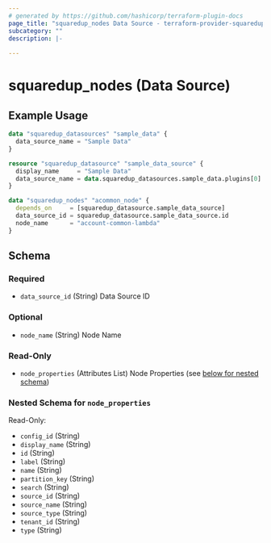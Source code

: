 ```yaml
---
# generated by https://github.com/hashicorp/terraform-plugin-docs
page_title: "squaredup_nodes Data Source - terraform-provider-squaredup"
subcategory: ""
description: |-
  
---
```


# squaredup_nodes (Data Source)



## Example Usage

```terraform
data "squaredup_datasources" "sample_data" {
  data_source_name = "Sample Data"
}

resource "squaredup_datasource" "sample_data_source" {
  display_name     = "Sample Data"
  data_source_name = data.squaredup_datasources.sample_data.plugins[0].display_name
}

data "squaredup_nodes" "acommon_node" {
  depends_on     = [squaredup_datasource.sample_data_source]
  data_source_id = squaredup_datasource.sample_data_source.id
  node_name      = "account-common-lambda"
}
```

<!-- schema generated by tfplugindocs -->
## Schema

### Required

- `data_source_id` (String) Data Source ID

### Optional

- `node_name` (String) Node Name

### Read-Only

- `node_properties` (Attributes List) Node Properties (see [below for nested schema](#nestedatt--node_properties))

<a id="nestedatt--node_properties"></a>
### Nested Schema for `node_properties`

Read-Only:

- `config_id` (String)
- `display_name` (String)
- `id` (String)
- `label` (String)
- `name` (String)
- `partition_key` (String)
- `search` (String)
- `source_id` (String)
- `source_name` (String)
- `source_type` (String)
- `tenant_id` (String)
- `type` (String)
